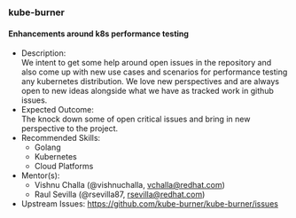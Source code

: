 ### kube-burner

#### Enhancements around k8s performance testing

- Description:<br/>
We intent to get some help around open issues in the repository and also come up with new use cases and scenarios for performance testing any kubernetes distribution. We love new perspectives and are always open to new ideas alongside what we have as tracked work in github issues.
- Expected Outcome:<br/>
The knock down some of open critical issues and bring in new perspective to the project.
- Recommended Skills:<br/>
  - Golang
  - Kubernetes
  - Cloud Platforms
- Mentor(s):
  -  Vishnu Challa (@vishnuchalla, vchalla@redhat.com) 
  -  Raul Sevilla (@rsevilla87, rsevilla@redhat.com)
- Upstream Issues: https://github.com/kube-burner/kube-burner/issues 